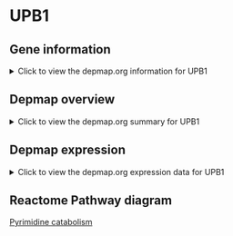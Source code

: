 <h1>UPB1</h1>

<h2>Gene information</h2>
<details>
  <summary>Click to view the depmap.org information for UPB1</summary>
  <iframe src="https://depmap.org/portal/gene/UPB1?tab=about" style="border:none;width:100%;height:800px"></iframe>
</details>

<h2>Depmap overview</h2>
<details>
  <summary>Click to view the depmap.org summary for UPB1</summary>
  <iframe src="https://depmap.org/portal/gene/UPB1?tab=overview" style="border:none;width:100%;height:800px"></iframe>
</details>

<h2>Depmap expression</h2>
<details>
  <summary>Click to view the depmap.org expression data for UPB1</summary>
  <iframe src="https://depmap.org/portal/gene/UPB1?tab=characterization" style="border:none;width:100%;height:800px"></iframe>
</details>



<h2>Reactome Pathway diagram</h2>
<a href="https://reactome.org/PathwayBrowser/#/R-HSA-73621" target="_BLANK">Pyrimidine catabolism</a>



